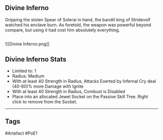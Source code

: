 ## Divine Inferno
Gripping the stolen Spear of Solerai in hand,
the bandit king of Stridevolf watched his enclave burn.
As foretold, the weapon was powerful beyond compare,
but using it had cost him absolutely everything.
##
![[Divine Inferno.png]]
## Divine Inferno Stats
- Limited to: 1
- Radius: Medium
- With at least 40 Strength in Radius, Attacks Exerted by Infernal Cry deal (40-60)% more Damage with Ignite
- With at least 40 Strength in Radius, Combust is Disabled
- Place into an allocated Jewel Socket on the Passive Skill Tree. Right click to remove from the Socket.


---
## Tags
#Artefact
#PoE1